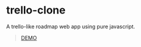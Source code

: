 # trello-clone
A trello-like roadmap web app using pure javascript.
> [DEMO](https://tchesa.github.io/trello-clone/)
